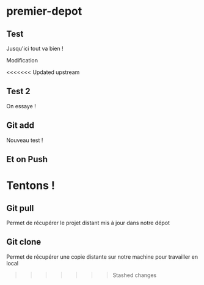 # premier-depot

## Test

Jusqu'ici tout va bien !

Modification

<<<<<<< Updated upstream
## Test 2

On essaye !

## Git add

Nouveau test !

## Et on Push

Tentons !
=======
## Git pull

Permet de récupérer le projet distant mis à jour dans notre dépot 

## Git clone

Permet de récupérer une copie distante sur notre machine pour travailler en local


>>>>>>> Stashed changes
